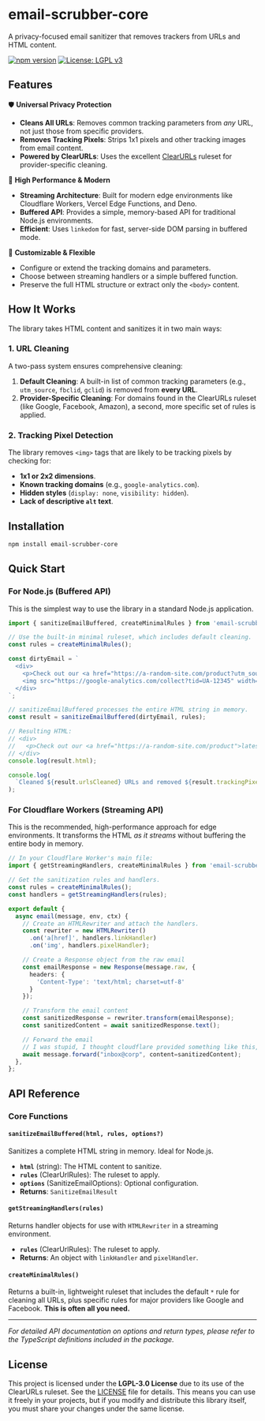 # email-scrubber-core

A privacy-focused email sanitizer that removes trackers from URLs and HTML content.

[![npm version](https://badge.fury.io/js/email-scrubber-core.svg)](https://www.npmjs.com/package/email-scrubber-core)
[![License: LGPL v3](https://img.shields.io/badge/License-LGPL%20v3-blue.svg)](https://www.gnu.org/licenses/lgpl-3.0)

## Features

🛡️ **Universal Privacy Protection**

- **Cleans All URLs**: Removes common tracking parameters from _any_ URL, not just those from specific providers.
- **Removes Tracking Pixels**: Strips 1x1 pixels and other tracking images from email content.
- **Powered by ClearURLs**: Uses the excellent [ClearURLs](https://gitlab.com/ClearURLs/Rules) ruleset for provider-specific cleaning.

🚀 **High Performance & Modern**

- **Streaming Architecture**: Built for modern edge environments like Cloudflare Workers, Vercel Edge Functions, and Deno.
- **Buffered API**: Provides a simple, memory-based API for traditional Node.js environments.
- **Efficient**: Uses `linkedom` for fast, server-side DOM parsing in buffered mode.

🔧 **Customizable & Flexible**

- Configure or extend the tracking domains and parameters.
- Choose between streaming handlers or a simple buffered function.
- Preserve the full HTML structure or extract only the `<body>` content.

## How It Works

The library takes HTML content and sanitizes it in two main ways:

### 1. URL Cleaning

A two-pass system ensures comprehensive cleaning:

1.  **Default Cleaning**: A built-in list of common tracking parameters (e.g., `utm_source`, `fbclid`, `gclid`) is removed from **every URL**.
2.  **Provider-Specific Cleaning**: For domains found in the ClearURLs ruleset (like Google, Facebook, Amazon), a second, more specific set of rules is applied.

### 2. Tracking Pixel Detection

The library removes `<img>` tags that are likely to be tracking pixels by checking for:

- **1x1 or 2x2 dimensions**.
- **Known tracking domains** (e.g., `google-analytics.com`).
- **Hidden styles** (`display: none`, `visibility: hidden`).
- **Lack of descriptive `alt` text**.

## Installation

```bash
npm install email-scrubber-core
```

## Quick Start

### For Node.js (Buffered API)

This is the simplest way to use the library in a standard Node.js application.

```typescript
import { sanitizeEmailBuffered, createMinimalRules } from 'email-scrubber-core';

// Use the built-in minimal ruleset, which includes default cleaning.
const rules = createMinimalRules();

const dirtyEmail = `
  <div>
    <p>Check out our <a href="https://a-random-site.com/product?utm_source=email">latest product</a>!</p>
    <img src="https://google-analytics.com/collect?tid=UA-12345" width="1" height="1">
  </div>
`;

// sanitizeEmailBuffered processes the entire HTML string in memory.
const result = sanitizeEmailBuffered(dirtyEmail, rules);

// Resulting HTML:
// <div>
//   <p>Check out our <a href="https://a-random-site.com/product">latest product</a>!</p>
// </div>
console.log(result.html);

console.log(
  `Cleaned ${result.urlsCleaned} URLs and removed ${result.trackingPixelsRemoved} tracking pixels.`
);
```

### For Cloudflare Workers (Streaming API)

This is the recommended, high-performance approach for edge environments. It transforms the HTML _as it streams_ without buffering the entire body in memory.

```typescript
// In your Cloudflare Worker's main file:
import { getStreamingHandlers, createMinimalRules } from 'email-scrubber-core';

// Get the sanitization rules and handlers.
const rules = createMinimalRules();
const handlers = getStreamingHandlers(rules);

export default {
  async email(message, env, ctx) {
    // Create an HTMLRewriter and attach the handlers.
    const rewriter = new HTMLRewriter()
      .on('a[href]', handlers.linkHandler)
      .on('img', handlers.pixelHandler);

    // Create a Response object from the raw email
    const emailResponse = new Response(message.raw, {
      headers: {
        'Content-Type': 'text/html; charset=utf-8'
      }
    });

    // Transform the email content
    const sanitizedResponse = rewriter.transform(emailResponse);
    const sanitizedContent = await sanitizedResponse.text();

    // Forward the email
    // I was stupid, I thought cloudflare provided something like this, which it doesn't. Yet.
    await message.forward("inbox@corp", content=sanitizedContent);
  },
};
```

## API Reference

### Core Functions

#### `sanitizeEmailBuffered(html, rules, options?)`

Sanitizes a complete HTML string in memory. Ideal for Node.js.

- **`html`** (string): The HTML content to sanitize.
- **`rules`** (ClearUrlRules): The ruleset to apply.
- **`options`** (SanitizeEmailOptions): Optional configuration.
- **Returns**: `SanitizeEmailResult`

#### `getStreamingHandlers(rules)`

Returns handler objects for use with `HTMLRewriter` in a streaming environment.

- **`rules`** (ClearUrlRules): The ruleset to apply.
- **Returns**: An object with `linkHandler` and `pixelHandler`.

#### `createMinimalRules()`

Returns a built-in, lightweight ruleset that includes the default `*` rule for cleaning all URLs, plus specific rules for major providers like Google and Facebook. **This is often all you need.**

---

_For detailed API documentation on options and return types, please refer to the TypeScript definitions included in the package._

## License

This project is licensed under the **LGPL-3.0 License** due to its use of the ClearURLs ruleset. See the [LICENSE](LICENSE) file for details. This means you can use it freely in your projects, but if you modify and distribute this library itself, you must share your changes under the same license.
